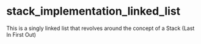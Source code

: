 # stack_implementation_linked_list
This is a singly linked list that revolves around the concept of a Stack (Last In First Out)
